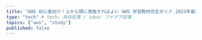 ```yaml
---
title: "AWS 初心者向け！上から順に実施すればよい AWS 学習教材完全ガイド 2023年最新版" # 記事のタイトル
type: "tech" # tech: 技術記事 / idea: アイデア記事
topics: ["aws", "study"]
published: false
---
```

